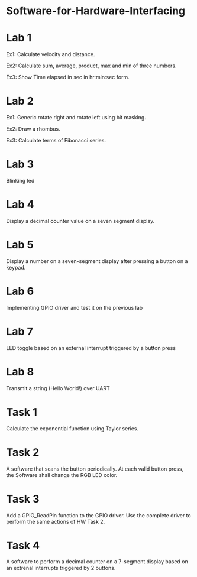 # Software-for-Hardware-Interfacing

# Lab 1

Ex1: Calculate velocity and distance.

Ex2: Calculate sum, average, product, max and min of three numbers.

Ex3: Show Time elapsed in sec in hr:min:sec form.

# Lab 2

Ex1: Generic rotate right and rotate left using bit masking.

Ex2: Draw a rhombus.

Ex3: Calculate terms of Fibonacci series.

# Lab 3

Blinking led

# Lab 4

Display a decimal counter value on a seven segment display.

# Lab 5

Display a number on a seven-segment display after pressing a button on a keypad.

# Lab 6

Implementing GPIO driver and test it on the previous lab

# Lab 7

LED toggle based on an external interrupt triggered by a button press

# Lab 8

Transmit a string (Hello World!) over UART


# Task 1

Calculate the exponential function using Taylor series.

# Task 2

A software that scans the button periodically. At each valid button press, the Software shall change the RGB LED color.

# Task 3

Add a GPIO_ReadPin function to the GPIO driver. Use the complete driver to perform the same actions of HW Task 2.

# Task 4

A software to perform a decimal counter on a 7-segment display based on an extrenal interrupts triggered by 2 buttons.








